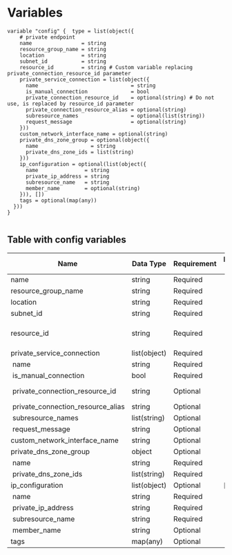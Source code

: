 # Variables

```
variable "config" {  type = list(object({
    # private endpoint
    name                = string
    resource_group_name = string
    location            = string
    subnet_id           = string
    resource_id         = string # Custom variable replacing private_connection_resource_id parameter
    private_service_connection = list(object({
      name                              = string
      is_manual_connection              = bool
      private_connection_resource_id    = optional(string) # Do not use, is replaced by resource_id parameter
      private_connection_resource_alias = optional(string)
      subresource_names                 = optional(list(string))
      request_message                   = optional(string)
    }))
    custom_network_interface_name = optional(string)
    private_dns_zone_group = optional(object({
      name                 = string
      private_dns_zone_ids = list(string)
    }))
    ip_configuration = optional(list(object({
      name               = string
      private_ip_address = string
      subresource_name   = string
      member_name        = optional(string)
    })), [])
    tags = optional(map(any))
  }))
}


```


## Table with config variables

| Name | Data Type | Requirement | Default Value | Comment |
| ------- | --------- | ----------- | ------------- | ------- |
|name | string | Required |  |  |
|resource_group_name | string | Required |  |  |
|location | string | Required |  |  |
|subnet_id | string | Required |  |  |
|resource_id | string | Required |  |  Custom variable replacing private_connection_resource_id parameter |
|private_service_connection | list(object) | Required |  |  |
|&nbsp;name | string | Required |  |  |
|&nbsp;is_manual_connection | bool | Required |  |  |
|&nbsp;private_connection_resource_id | string | Optional |  |  Do not use, is replaced by resource_id parameter |
|&nbsp;private_connection_resource_alias | string | Optional |  |  |
|&nbsp;subresource_names | list(string) | Optional |  |  |
|&nbsp;request_message | string | Optional |  |  |
|custom_network_interface_name | string | Optional |  |  |
|private_dns_zone_group | object | Optional |  |  |
|&nbsp;name | string | Required |  |  |
|&nbsp;private_dns_zone_ids | list(string) | Required |  |  |
|ip_configuration | list(object) | Optional | [] |  |
|&nbsp;name | string | Required |  |  |
|&nbsp;private_ip_address | string | Required |  |  |
|&nbsp;subresource_name | string | Required |  |  |
|&nbsp;member_name | string | Optional |  |  |
|tags | map(any) | Optional |  |  |


